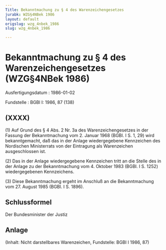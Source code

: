 ```yaml
---
Title: Bekanntmachung zu § 4 des Warenzeichengesetzes
jurabk: WZG§4NBek 1986
layout: default
origslug: wzg_4nbek_1986
slug: wzg_4nbek_1986

---
```


# Bekanntmachung zu § 4 des Warenzeichengesetzes (WZG§4NBek 1986)

Ausfertigungsdatum
:   1986-01-02

Fundstelle
:   BGBl I: 1986, 87 (138)



## (XXXX)

(1) Auf Grund des § 4 Abs. 2 Nr. 3a des Warenzeichengesetzes in der
Fassung der Bekanntmachung vom 2. Januar 1968 (BGBl. I S. 1, 29) wird
bekanntgemacht, daß das in der Anlage wiedergegebene Kennzeichen des
Nordischen Ministerrats von der Eintragung als Warenzeichen
ausgeschlossen ist.

(2) Das in der Anlage wiedergegebene Kennzeichen tritt an die Stelle
des in der Anlage zu der Bekanntmachung vom 4. Oktober 1983 (BGBl. I
S. 1252) wiedergegebenen Kennzeichens.

(3) Diese Bekanntmachung ergeht im Anschluß an die Bekanntmachung vom
27\. August 1985 (BGBl. I S. 1896).


## Schlussformel

Der Bundesminister der Justiz


## Anlage

(Inhalt: Nicht darstellbares Warenzeichen,
Fundstelle: BGBl I 1986, 87)

